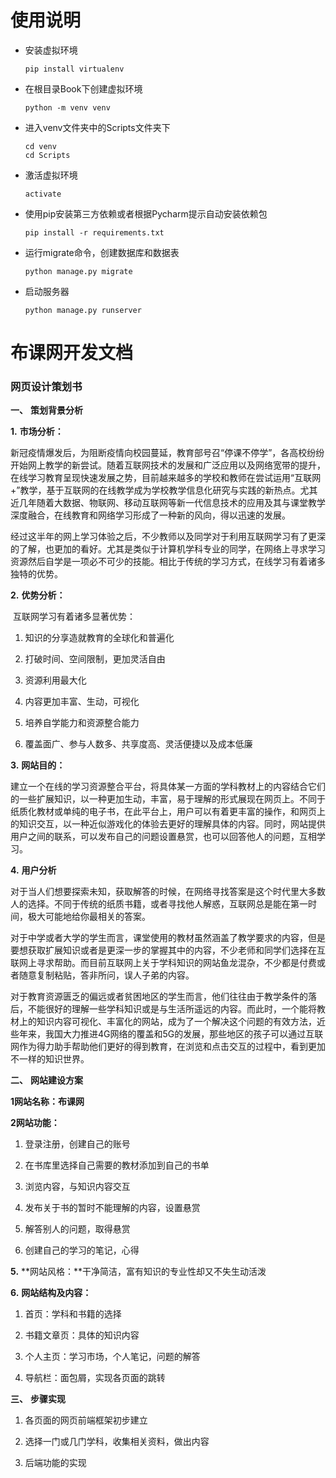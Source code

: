 # 使用说明

- 安装虚拟环境

  ```shell
  pip install virtualenv
  ```

- 在根目录Book下创建虚拟环境

  ```shell
  python -m venv venv
  ```

- 进入venv文件夹中的Scripts文件夹下

  ```shell
  cd venv
  cd Scripts
  ```

- 激活虚拟环境

  ```shell
  activate
  ```

- 使用pip安装第三方依赖或者根据Pycharm提示自动安装依赖包

  ```shell
  pip install -r requirements.txt
  ```

- 运行migrate命令，创建数据库和数据表

  ```shell
  python manage.py migrate
  ```
  
- 启动服务器

  ```
  python manage.py runserver
  ```

# 布课网开发文档

### 网页设计策划书

**一、** **策划背景分析**

**1.**   **市场分析：**

​    新冠疫情爆发后，为阻断疫情向校园蔓延，教育部号召“停课不停学”，各高校纷纷开始网上教学的新尝试。随着互联网技术的发展和广泛应用以及网络宽带的提升，在线学习教育呈现快速发展之势，目前越来越多的学校和教师在尝试运用“互联网+”教学，基于互联网的在线教学成为学校教学信息化研究与实践的新热点。尤其近几年随着大数据、物联网、移动互联网等新一代信息技术的应用及其与课堂教学深度融合，在线教育和网络学习形成了一种新的风向，得以迅速的发展。

​    经过这半年的网上学习体验之后，不少教师以及同学对于利用互联网学习有了更深的了解，也更加的看好。尤其是类似于计算机学科专业的同学，在网络上寻求学习资源然后自学是一项必不可少的技能。相比于传统的学习方式，在线学习有着诸多独特的优势。

**2.**   **优势分析：**

​    互联网学习有着诸多显著优势：

1. 知识的分享造就教育的全球化和普遍化

2. 打破时间、空间限制，更加灵活自由

3. 资源利用最大化

4. 内容更加丰富、生动，可视化

5. 培养自学能力和资源整合能力

6. 覆盖面广、参与人数多、共享度高、灵活便捷以及成本低廉

**3.**   **网站目的：**

​    建立一个在线的学习资源整合平台，将具体某一方面的学科教材上的内容结合它们的一些扩展知识，以一种更加生动，丰富，易于理解的形式展现在网页上。不同于纸质化教材或单纯的电子书，在此平台上，用户可以有着更丰富的操作，和网页上的知识交互，以一种近似游戏化的体验去更好的理解具体的内容。同时，网站提供用户之间的联系，可以发布自己的问题设置悬赏，也可以回答他人的问题，互相学习。

**4.**   **用户分析**

​    对于当人们想要探索未知，获取解答的时候，在网络寻找答案是这个时代里大多数人的选择。不同于传统的纸质书籍，或者寻找他人解惑，互联网总是能在第一时间，极大可能地给你最相关的答案。

​    对于中学或者大学的学生而言，课堂使用的教材虽然涵盖了教学要求的内容，但是要想获取扩展知识或者是更深一步的掌握其中的内容，不少老师和同学们选择在互联网上寻求帮助。而目前互联网上关于学科知识的网站鱼龙混杂，不少都是付费或者随意复制粘贴，答非所问，误人子弟的内容。

​    对于教育资源匮乏的偏远或者贫困地区的学生而言，他们往往由于教学条件的落后，不能很好的理解一些学科知识或是与生活所遥远的内容。而此时，一个能将教材上的知识内容可视化、丰富化的网站，成为了一个解决这个问题的有效方法，近些年来，我国大力推进4G网络的覆盖和5G的发展，那些地区的孩子可以通过互联网作为得力助手帮助他们更好的得到教育，在浏览和点击交互的过程中，看到更加不一样的知识世界。

**二、** **网站建设方案**

**1网站名称：布课网**

**2网站功能：**

1. 登录注册，创建自己的账号

2. 在书库里选择自己需要的教材添加到自己的书单

3. 浏览内容，与知识内容交互

4. 发布关于书的暂时不能理解的内容，设置悬赏

5. 解答别人的问题，取得悬赏

6. 创建自己的学习的笔记，心得

**5.**   **网站风格：**干净简洁，富有知识的专业性却又不失生动活泼 

**6.**   **网站结构及内容：**

1. 首页：学科和书籍的选择

2. 书籍文章页：具体的知识内容

3. 个人主页：学习市场，个人笔记，问题的解答

4. 导航栏：面包屑，实现各页面的跳转

**三、** **步骤实现**

1. 各页面的网页前端框架初步建立

2. 选择一门或几门学科，收集相关资料，做出内容

3. 后端功能的实现